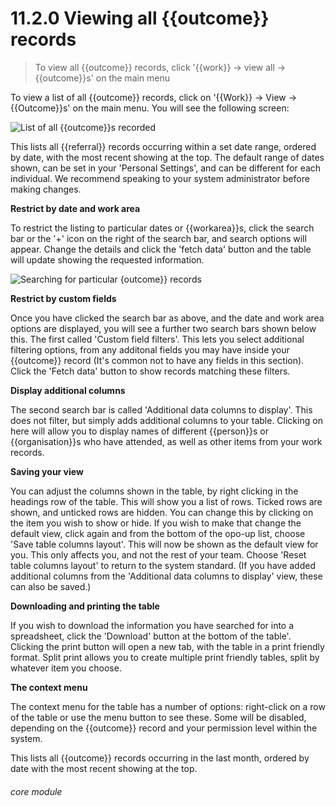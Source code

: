 # 11.2.0    Viewing all {{outcome}} records

> To view all {{outcome}} records, click '{{work}} -> view all -> {{outcome}}s' on the main menu 

To view a list of all {{outcome}} records, click on '{{Work}} -> View -> {{Outcome}}s' on the main menu. You will see the following screen:

![List of all {{outcome}}s recorded]({{imgpath}}79a.png)

This lists all {{referral}} records occurring within a set date range, ordered by date, with the most recent showing at the top.  The default range of dates shown, can be set in your 'Personal Settings', and can be different for each individual.  We recommend speaking to your system administrator before making changes.

__Restrict by date and work area__

To restrict the listing to particular dates or {{workarea}}s, click the search bar or the '+' icon on the right of the search bar, and search options will appear. Change the details and click the 'fetch data' button and the table will update showing the requested information.

![Searching for particular {outcome}} records]({{imgpath}}1210a.png)

__Restrict by custom fields__

Once you have clicked the search bar as above, and the date and work area options are displayed, you will see a further two search bars shown below this.  The first called 'Custom field filters'.  This lets you select additional filtering options, from any additonal fields you may have inside your {{outcome}} record (It's common not to have any fields in this section).  Click the 'Fetch data' button to show records matching these filters.

__Display additional columns__

The second search bar is called 'Additional data columns to display'.  This does not filter, but simply adds additional columns to your table.  Clicking on here will allow you to display names of different {{person}}s or {{organisation}}s who have attended, as well as other items from your work records.

__Saving your view__

You can adjust the columns shown in the table, by right clicking in the headings row of the table.  This will show you a list of rows.  Ticked rows are shown, and unticked rows are hidden.  You can change this by clicking on the item you wish to show or hide. If you wish to make that change the default view, click again and from the bottom of the opo-up list, choose 'Save table columns layout'.  This will now be shown as the default view for you.  This only affects you, and not the rest of your team.  Choose 'Reset table columns layout' to return to the system standard.  (If you have added additional columns from the 'Additional data columns to display' view, these can also be saved.)

__Downloading and printing the table__

If you wish to download the information you have searched for into a spreadsheet, click the 'Download' button at the bottom of the table'.  Clicking the print button will open a new tab, with the table in a print friendly format.  Split print allows you to create multiple print friendly tables, split by whatever item you choose.

__The context menu__

The context menu for the table has a number of options: right-click on a row of the table or use the menu button to see these. Some will be disabled, depending on the {{outcome}} record and your permission level within the system.

This lists all {{outcome}} records occurring in the last month, ordered by date with the most recent showing at the top.

###### core module

